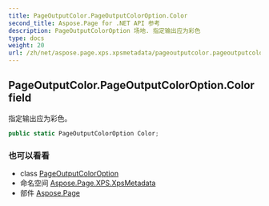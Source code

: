 ```yaml
---
title: PageOutputColor.PageOutputColorOption.Color
second_title: Aspose.Page for .NET API 参考
description: PageOutputColorOption 场地. 指定输出应为彩色
type: docs
weight: 20
url: /zh/net/aspose.page.xps.xpsmetadata/pageoutputcolor.pageoutputcoloroption/color/
---
```

## PageOutputColor.PageOutputColorOption.Color field

指定输出应为彩色。

```csharp
public static PageOutputColorOption Color;
```

### 也可以看看

* class [PageOutputColorOption](../)
* 命名空间 [Aspose.Page.XPS.XpsMetadata](../../pageoutputcolor.pageoutputcoloroption/)
* 部件 [Aspose.Page](../../../)


